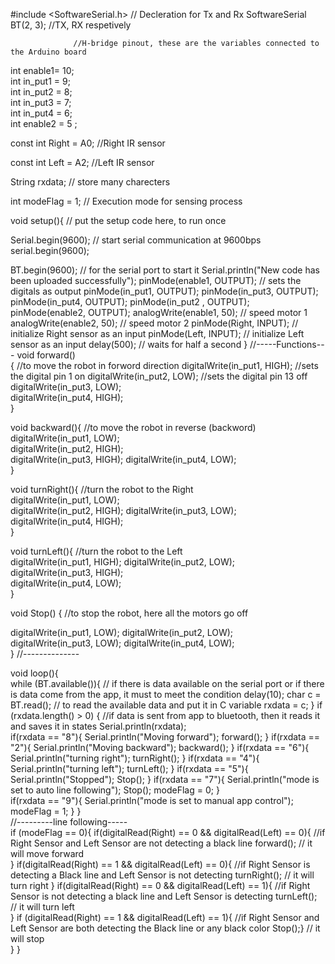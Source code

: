 #include <SoftwareSerial.h> // Decleration for Tx and Rx
SoftwareSerial BT(2, 3); //TX, RX respetively          

                  
                  //H-bridge pinout, these are the variables connected to the Arduino board 
int enable1= 10;                
int in_put1 = 9;                    
int  in_put2 = 8;                    
int in_put3 = 7;                    
int in_put4 = 6;                    
int enable2 = 5 ;   
                 
const int Right = A0;    //Right IR sensor  
            
const int Left = A2;     //Left IR sensor         
 
String rxdata; // store many charecters
 
int modeFlag = 1; // Execution mode for sensing process

void setup(){ // put the setup code here, to run once
                             
Serial.begin(9600);  // start serial communication at 9600bps serial.begin(9600);
                    
BT.begin(9600);      // for the serial port to start it
Serial.println("New code has been uploaded successfully");
pinMode(enable1, OUTPUT); // sets the digitals as output
pinMode(in_put1, OUTPUT);
pinMode(in_put3, OUTPUT);
pinMode(in_put4, OUTPUT); 
pinMode(in_put2 , OUTPUT);
pinMode(enable2, OUTPUT);
analogWrite(enable1, 50);   // speed motor 1 
analogWrite(enable2, 50);   // speed motor 2
pinMode(Right, INPUT);  // initialize Right sensor as an input
pinMode(Left, INPUT);   // initialize Left sensor as an input
delay(500); // waits for half a second
}
//-----Functions---
void forward()                
{           //to move the robot in forword direction 
digitalWrite(in_put1, HIGH); //sets the digital pin 1 on
digitalWrite(in_put2, LOW);  //sets the digital pin 13 off
digitalWrite(in_put3, LOW);  
digitalWrite(in_put4, HIGH);  
}
 
void backward(){        //to move the robot in reverse (backword)     
digitalWrite(in_put1, LOW);  
digitalWrite(in_put2, HIGH);      
digitalWrite(in_put3, HIGH);
digitalWrite(in_put4, LOW);  
}
 
void turnRight(){      //turn the robot to the Right      
digitalWrite(in_put1, LOW);  
digitalWrite(in_put2, HIGH);
digitalWrite(in_put3, LOW);  
digitalWrite(in_put4, HIGH);  
}
 
void turnLeft(){     //turn the robot to the Left         
digitalWrite(in_put1, HIGH);
digitalWrite(in_put2, LOW);  
digitalWrite(in_put3, HIGH);  
digitalWrite(in_put4, LOW);  
}
 
void Stop()
{            //to stop the robot, here all the motors go off    
             
digitalWrite(in_put1, LOW);
digitalWrite(in_put2, LOW);  
digitalWrite(in_put3, LOW);
digitalWrite(in_put4, LOW);  
}
//--------------
 
void loop(){  
while (BT.available()){   //  if there is data available on the serial port or if there is data come from the app, it must to meet the condition
  delay(10);
  char c = BT.read();     // to read the available data and put it in C variable
  rxdata = c;
  }
  if (rxdata.length() > 0) {  //if data is sent from app to bluetooth, then it reads it and saves it in states
    Serial.println(rxdata);  
    if(rxdata == "8"){
      Serial.println("Moving forward");
      forward();
     }
     if(rxdata == "2"){
      Serial.println("Moving backward");
      backward();
     }
     if(rxdata == "6"){
      Serial.println("turning right");
      turnRight();
     }
     if(rxdata == "4"){
      Serial.println("turning left");
      turnLeft();
     }
     if(rxdata == "5"){
      Serial.println("Stopped");
      Stop();
     }
     if(rxdata == "7"){
      Serial.println("mode is set to auto line following");
      Stop();
      modeFlag = 0;
     }  
     if(rxdata == "9"){
      Serial.println("mode is set to manual app control");
      modeFlag = 1;
     }
  }        
//---------line following-----  
if (modeFlag == 0){
  if(digitalRead(Right) == 0 && digitalRead(Left) == 0){    //if Right Sensor and Left Sensor are not detecting a black line
    forward();  // it will move forward                                                  
  }
  if(digitalRead(Right) == 1 && digitalRead(Left) == 0){    //if Right Sensor is detecting a Black line and Left Sensor is not detecting
    turnRight(); // it will turn right
  }
  if(digitalRead(Right) == 0 && digitalRead(Left) == 1){    //if Right Sensor is not detecting a black line and Left Sensor is detecting 
    turnLeft();  // it will turn left                                         
    }
  if (digitalRead(Right) == 1 && digitalRead(Left) == 1){   //if Right Sensor and Left Sensor are both detecting the Black line or any black color
    Stop();}     // it will stop        
  }
}
